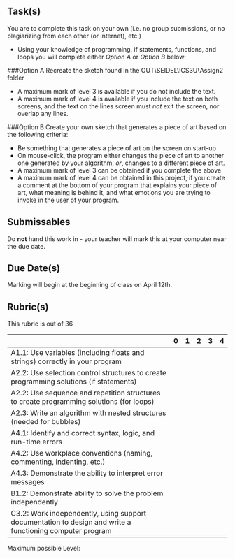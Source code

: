 Task(s)
-------
You are to complete this task on your own (i.e. no group submissions, or no plagiarizing from each other (or internet), etc.)
* Using your knowledge of programming, if statements, functions, and loops you will complete either *Option A* or *Option B* below:

###Option A
Recreate the sketch found in the OUT\SEIDEL\ICS3U\Assign2 folder
* A maximum mark of level 3 is available if you do not include the text.
* A maximum mark of level 4 is available if you include the text on both screens, and the text on the lines screen must *not* exit the screen, nor overlap any lines.

###Option B
Create your own sketch that generates a piece of art based on the following criteria:
* Be something that generates a piece of art on the screen on start-up
* On mouse-click, the program either changes the piece of art to another one generated by your algorithm, *or*, changes to a different piece of art.
* A maximum mark of level 3 can be obtained if you complete the above
* A maximum mark of level 4 can be obtained in this project, if you create a comment at the bottom of your program that explains your piece of art, what meaning is behind it, and what emotions you are trying to invoke in the user of your program.


Submissables
------------
Do **not** hand this work in - your teacher will mark this at your computer near the due date.

Due Date(s)
----------
Marking will begin at the beginning of class on April 12th.

Rubric(s)
---------
This rubric is out of 36

| | 0 | 1 | 2 | 3 | 4 |
|---| --- | --- | --- | --- | --- |
|A1.1: Use variables (including floats and strings) correctly in your program  | | | | | |
|A2.2: Use selection control structures to create programming solutions (if statements)  | | | | | |
|A2.2: Use sequence and repetition structures to create programming solutions (for loops)  | | | | | |
|A2.3: Write an algorithm with nested structures (needed for bubbles) | | | | | |
|A4.1: Identify and correct syntax, logic, and run-time errors  | | | | | |
|A4.2: Use workplace conventions (naming, commenting, indenting, etc.)  | | | | | |
|A4.3: Demonstrate the ability to interpret error messages  | | | | | |
|B1.2: Demonstrate ability to solve the problem independently | | | | | |
|C3.2: Work independently, using support documentation to design and write a functioning computer program  | | | | | |

Maximum possible Level: 
